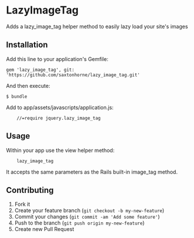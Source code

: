# LazyImageTag

Adds a lazy_image_tag helper method to easily lazy load your site's images

## Installation

Add this line to your application's Gemfile:

    gem 'lazy_image_tag', git: 'https://github.com/saxtonhorne/lazy_image_tag.git'

And then execute:

    $ bundle

Add to app/assets/javascripts/application.js:

		//=require jquery.lazy_image_tag


## Usage

Within your app use the view helper method:
		
		lazy_image_tag

It accepts the same parameters as the Rails built-in image_tag method.

## Contributing

1. Fork it
2. Create your feature branch (`git checkout -b my-new-feature`)
3. Commit your changes (`git commit -am 'Add some feature'`)
4. Push to the branch (`git push origin my-new-feature`)
5. Create new Pull Request

